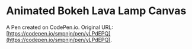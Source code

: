 # Animated Bokeh Lava Lamp Canvas

A Pen created on CodePen.io. Original URL: [https://codepen.io/smpnjn/pen/yLPdEPQ](https://codepen.io/smpnjn/pen/yLPdEPQ).


